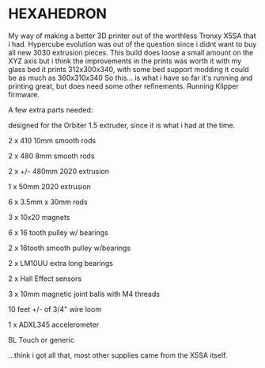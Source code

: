 # HEXAHEDRON
My way of making a better 3D printer out of the worthless Tronxy X5SA that i had. Hypercube evolution was out of the question since i didnt want to buy all new 3030 extrusion pieces. This build does loose a small amount on the XYZ axis but i think the improvements in the prints was worth it with my glass bed it prints 312x300x340, with some bed support modding it could be as much as 360x310x340 So this... is what i have so far it's running and printing great, but does need some other refinements. Running Klipper firmware.

A few extra parts needed:

designed for the Orbiter 1.5 extruder, since it is what i had at the time.

2 x 410 10mm smooth rods

2 x 480 8mm smooth rods

2 x +/- 480mm 2020 extrusion

1 x 50mm 2020 extrusion

6 x 3.5mm x 30mm rods

3 x 10x20 magnets

6 x 16 tooth pulley w/ bearings

2 x 16tooth smooth pulley w/bearings

2 x LM10UU extra long bearings

2 x Hall Effect sensors

3 x 10mm magnetic joint balls with M4 threads

10 feet +/- of 3/4" wire loom

1 x ADXL345 accelerometer

BL Touch or generic

...think i got all that, most other supplies came from the X5SA itself.
